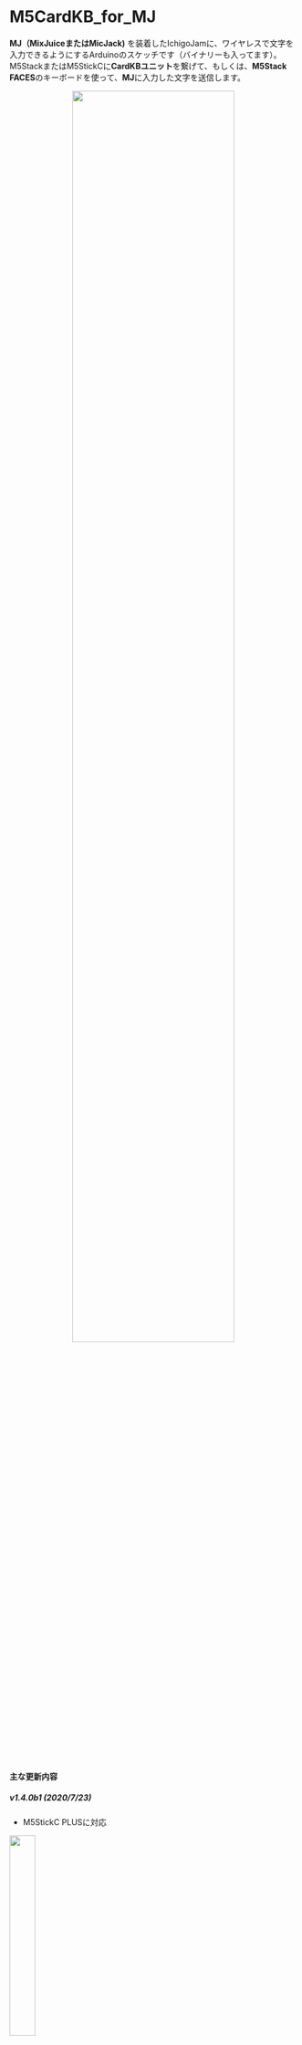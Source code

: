 # M5CardKB\_for\_MJ
**MJ（MixJuiceまたはMicJack)** を装着したIchigoJamに、ワイヤレスで文字を入力できるようにするArduinoのスケッチです（バイナリーも入ってます）。M5StackまたはM5StickCに**CardKBユニット**を繋げて、もしくは、**M5Stack FACES**のキーボードを使って、**MJ**に入力した文字を送信します。

<center><img src="image/m5cardkb.jpg" width="75%"></center>



#### 主な更新内容
##### v1.4.0b1 (2020/7/23)
- M5StickC PLUSに対応<br>
<img src="image/m5stickcplus.jpg" width="30%">

##### v1.3.1b1 (2020/6/21)
- HAT CardKBの矢印キーの４つをシフトなしの?,|,{,}と入れ替えた<br>

##### v1.3.0b1 (2020/6/19)
- HAT CardKBに対応<br>
<img src="image/hatcardkb.jpg" width="30%">

##### v1.2.0b1 (2020/5/24)
- 無線を使わずに有線でM5StackまたはM5StickCを介してCardKBからIchigoJamに文字入力できるように対応（CardKBからの信号をPS/2信号に変換, またはUARTで送信します）

##### v1.1.0b1 (2020/4/30)
- Serialからの入力にも対応（IJUtilitiesで文字入力やプログラムの転送が無線でできます）

##### v1.0.0b1 (2020/4/29)
- 公開

## BINをインストールする方法

### M5Burner\_Micを使う場合

- [M5Burner\_Mic](http://micutil.com/download/M5Burner_Mic.zip)をダウンロード・インストールする。
- M5CardKB\_for\_MJの中にあるbinフォルダの中の**M5CardKB\_for\_MJフォルダ**をM5Burner\_Micの**firmwaresフォルダ**の中にコピーします。
- M5StackCまたはM5StackをUSB-Cケーブルでコンピュータと接続する。
- M5Burner\_Micを起動する。
- 「Port」を設定する。*複数台のESP機器がつながっている場合、ポートを間違えない様に注意して下さい。*
- 「Priset」で**「M5CardKB\_for\_MJ (M5Stack)」**、**「M5CardKB\_for\_MJ (M5StickC)」**などを選択する。
- 「Start」でインストールが始まります。

### IJUtilities（v0.9.9d12以降）を使う場合

- M5CardKB\_for\_MJの中にあるbinフォルダの中の**M5CardKB\_for\_MJフォルダ**をIJUtilitiesの**firmwaresフォルダ**の中にコピーします。
- M5StackCまたはM5StackをUSB-Cケーブルでコンピュータと接続する。
- IJUtilties を起動する。
- オプションメニューのESPTool (MixJuiceなど）を選択する
- 「Port」を設定する。*複数台のESP機器がつながっている場合、ポートを間違えない様に注意して下さい。*
-  ボーレートは、適切な数値にしてください。
- 「Priset」で**「M5CardKB\_for\_MJ (M5Stack)」**、**「M5CardKB\_for\_MJ (M5StickC)」**などを選択する。
- 「Start」でインストールが始まります。


## Arduinoでビルドする場合

### M5StickCの場合
<img src="image/m5stickbuild.png"><br/>
M5CardKB\_for\_MJ.inoのスケッチの最初の方にある上記の部分で、ARDUINO\_M5StickC\_ESP32のコメントを外します。ボード設定はデフォルトです。<br/>

### M5Stackの場合
<img src="image/m5stackbuild.png"><br/>
M5CardKB\_for\_MJ.inoのスケッチの最初の方にある上記の部分で、ARDUINO\_M5StickC\_ESP32のコメントにしてください。ボード設定はデフォルトです。<br/>

## MixJuice/MicJackの配線
**MixJuice**では、CN4 の **IO16 (上から6番目)** と **GND** を 接続して起動するとアクセスポイントモードになり、下記のサーバが動作します。***_MicJackでは、そのような配線は必要ありません。_***

<IMG SRC="image/mixjuicejump.jpg "width="30%">
 
	- SSID: MJ-XXXXXXXXXXXX (XX.. には MixJuice/MicJack の Mac アドレスが入ります)
	- WiFiパスワード: なし
	- IPアドレス: 192.168.20.1
	- UDPサーバ ポート: 20001
	

#### キーボードの信号としてIchigoJamに文字を送る場合の配線（MicJackのみの機能）
MicJackでは、IchigoJamに文字信号を送る場合に、TXを使って送るのではなく、キーボードから入力された信号と同じ様に信号を送ることができます。

1. 配線の前にIchigoJamの電源を切る。
2. 実際のキーボードをIchigoJamから外す。
3. 以下の配線を行なう。
	
	##### ESP8266の場合
		- ESP8266の**IO13**とIchigoJamの**KBD1**を接続
		- ESP8266の**IO16**とIchigoJamの**KBD2**を接続
	
	##### ESP32の場合
		- ESP32の**IO21**とIchigoJamの**KBD1**を接続
		- ESP32の**IO22**とIchigoJamの**KBD2**を接続

	<IMG SRC="image/kbd.jpg" width="200">


## 操作方法

- **アクセスポイントのスキャン**：起動時に自動的にスキャンします。再スキャンしたい場合は、M5Stackの**Cボタン**または、M5StickCの**電源ボタン(Aボタンの左側面)**を押してください。
- **別のアクセスポイントを表示**：M5StackまたはM5StickCの**Bボタン**または、キーボードの左右キーで変更することができます。
- **パスワード,リモートIP, ポートの変更**：**黄色の文字**で表示されている項目の編集ができます。**上下キー**を押すことで、パスワード、リモートIP、リモートポートを切り替えることができます。**デリートキー**で後ろから一文字ごと消去できます。**ESCキー**で、その項目の文字を全部消去できます。MixJuiceおよびMicJackはデフォルトでは、アクセスポイントの名称は**MJ-**から始まる名称になっています。またパスワード**無し**です。リモートIPは**192.168.20.1**に、リモートポートは**20001**になっています。
- **アクセスポイントに接続**：M5StackまたはM5StickCの**Aボタン**または、キーボードの**リターンキー**で接続することができます。接続が完了すると**「Connected to」と表示**されAP名が**緑色**の表示に変わります。キーボードから文字を入力して下さい。MixJuice/MicJackに送信された文字はTXによりIchigoJamに文字が送信されます。またMicJuckでは、キーボード信号として送信することも可能です（前述）。
- **接続を解除する**：アクセスポイントを再スキャンすると接続は解除されます。つまり、**Cボタン**または、M5StickCの**電源ボタン(Aボタンの左側面)**を押してください。

<IMG SRC="image/ope.png" width="57%"> <IMG SRC="image/CardKB.png" width="40%">
	

## 無線を使わずに、IchigoJamに繋げて、入力する方法

#### KBD1・KBD2（＝USB端子）に繋げる場合
- Bボタンを何回か押して、表示を「PS/2 Keyboard」に切り替える（写真）<br/>注）IchigoJamの電源をOFF/ONする必要がある場合があります。5Vは必要に応じて接続して下さい。

<IMG SRC="image/ps2.JPG" width="240">

接続するポート番号

| IchigoJam | M5StickC | M5Stack |
|---|---|---|
| KBD1 | io 0 | io 21 |
| KBD2 | io 26 | io 22 |
| GND | GND | GND |
| 5V | 5V | 5V |

#### TX (/RX) に繋げる場合
- Bボタンを何回か押して、表示を「UART input」に切り替える（写真）<br>注）RXは接続の必要はありません。5Vは必要に応じて接続して下さい。

<IMG SRC="image/uart.JPG" width="240">


接続するポート番号（普通のCardKBの場合）

| IchigoJam | M5StickC | M5Stack | 
|---|---|---|
| RX | io 36 | io 16 |
| TX | io 26 | io 17 |
| GND | GND | GND |
| 5V | 5V | 5V |

接続するポート番号（**HAT CardKBの場合**）

| IchigoJam | M5StickC |
|---|---|
| RX | io 32 (GROVE) |
| TX | io 33 (GROVE) |
| GND | GND |



## ライセンス
CC BY Micono